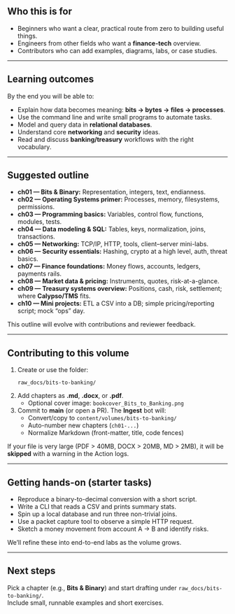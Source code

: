 
## Who this is for

- Beginners who want a clear, practical route from zero to building useful things.  
- Engineers from other fields who want a **finance-tech** overview.  
- Contributors who can add examples, diagrams, labs, or case studies.

---

## Learning outcomes

By the end you will be able to:

- Explain how data becomes meaning: **bits → bytes → files → processes**.  
- Use the command line and write small programs to automate tasks.  
- Model and query data in **relational databases**.  
- Understand core **networking** and **security** ideas.  
- Read and discuss **banking/treasury** workflows with the right vocabulary.  

---

## Suggested outline

- **ch01 — Bits & Binary:** Representation, integers, text, endianness.  
- **ch02 — Operating Systems primer:** Processes, memory, filesystems, permissions.  
- **ch03 — Programming basics:** Variables, control flow, functions, modules, tests.  
- **ch04 — Data modeling & SQL:** Tables, keys, normalization, joins, transactions.  
- **ch05 — Networking:** TCP/IP, HTTP, tools, client–server mini-labs.  
- **ch06 — Security essentials:** Hashing, crypto at a high level, auth, threat basics.  
- **ch07 — Finance foundations:** Money flows, accounts, ledgers, payments rails.  
- **ch08 — Market data & pricing:** Instruments, quotes, risk-at-a-glance.  
- **ch09 — Treasury systems overview:** Positions, cash, risk, settlement; where **Calypso/TMS** fits.  
- **ch10 — Mini projects:** ETL a CSV into a DB; simple pricing/reporting script; mock “ops” day.

This outline will evolve with contributions and reviewer feedback.

---

## Contributing to this volume

1. Create or use the folder:
   ```text
   raw_docs/bits-to-banking/
   ```
2. Add chapters as **.md**, **.docx**, or **.pdf**.  
   - Optional cover image: `bookcover_Bits_to_Banking.png`  
3. Commit to **main** (or open a PR). The **Ingest** bot will:
   - Convert/copy to `content/volumes/bits-to-banking/`
   - Auto-number new chapters (`ch01-...`)
   - Normalize Markdown (front-matter, title, code fences)

If your file is very large (PDF > 40MB, DOCX > 20MB, MD > 2MB), it will be **skipped** with a warning in the Action logs.

---

## Getting hands-on (starter tasks)

- Reproduce a binary-to-decimal conversion with a short script.  
- Write a CLI that reads a CSV and prints summary stats.  
- Spin up a local database and run three non-trivial joins.  
- Use a packet capture tool to observe a simple HTTP request.  
- Sketch a money movement from account A → B and identify risks.

We’ll refine these into end-to-end labs as the volume grows.

---

## Next steps

Pick a chapter (e.g., **Bits & Binary**) and start drafting under `raw_docs/bits-to-banking/`.  
Include small, runnable examples and short exercises.
